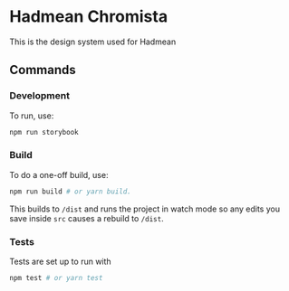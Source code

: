 # Hadmean Chromista

This is the design system used for Hadmean

## Commands
### Development

To run, use:

```bash
npm run storybook
```


### Build

To do a one-off build, use:

```bash
npm run build # or yarn build.
```

This builds to `/dist` and runs the project in watch mode so any edits you save inside `src` causes a rebuild to `/dist`.


### Tests

Tests are set up to run with 

```bash
npm test # or yarn test
```

